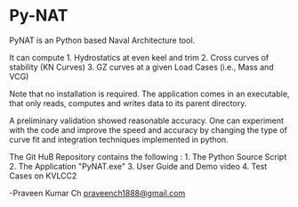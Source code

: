 # Py-NAT
PyNAT is an Python based Naval Architecture tool.

It can compute
	1. Hydrostatics at even keel and trim
	2. Cross curves of stability (KN Curves)
	3. GZ curves at a given Load Cases (i.e., Mass and VCG)

Note that no installation is required. 
The application comes in an executable, that only reads, computes and writes data to its parent directory.

A preliminary validation showed reasonable accuracy. 
One can experiment with the code and improve the speed and accuracy by changing the type of curve fit and integration techniques implemented in python.

The Git HuB Repository contains the following :
	1. The Python Source Script
	2. The Application "PyNAT.exe"
	3. User Guide and Demo video
	4. Test Cases on KVLCC2 


-Praveen Kumar Ch
praveench1888@gmail.com
